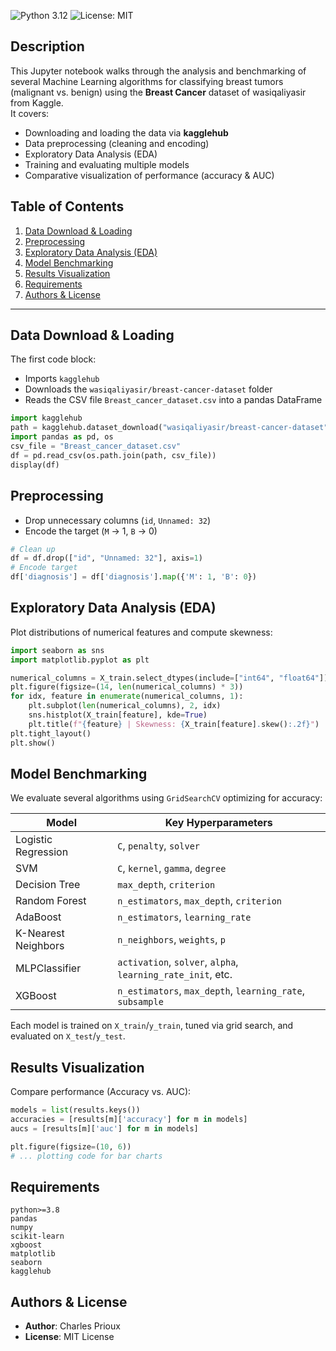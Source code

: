 ![Python 3.12](https://img.shields.io/badge/python-3.12-blue.svg) ![License: MIT](https://img.shields.io/badge/license-MIT-green.svg)  

## Description  
This Jupyter notebook walks through the analysis and benchmarking of several Machine Learning algorithms for classifying breast tumors (malignant vs. benign) using the **Breast Cancer** dataset of wasiqaliyasir from Kaggle.  
It covers:  
- Downloading and loading the data via **kagglehub**  
- Data preprocessing (cleaning and encoding)  
- Exploratory Data Analysis (EDA)  
- Training and evaluating multiple models  
- Comparative visualization of performance (accuracy & AUC)  

## Table of Contents  
1. [Data Download & Loading](#data-download--loading)  
2. [Preprocessing](#preprocessing)  
3. [Exploratory Data Analysis (EDA)](#exploratory-data-analysis-eda)  
4. [Model Benchmarking](#model-benchmarking)  
5. [Results Visualization](#results-visualization)  
7. [Requirements](#requirements)  
8. [Authors & License](#authors--license)  

---

## Data Download & Loading  
The first code block:  
- Imports `kagglehub`  
- Downloads the `wasiqaliyasir/breast-cancer-dataset` folder  
- Reads the CSV file `Breast_cancer_dataset.csv` into a pandas DataFrame  

```python
import kagglehub
path = kagglehub.dataset_download("wasiqaliyasir/breast-cancer-dataset")
import pandas as pd, os
csv_file = "Breast_cancer_dataset.csv"
df = pd.read_csv(os.path.join(path, csv_file))
display(df)
```  

## Preprocessing  
- Drop unnecessary columns (`id`, `Unnamed: 32`)  
- Encode the target (`M` → 1, `B` → 0)  

```python
# Clean up
df = df.drop(["id", "Unnamed: 32"], axis=1)
# Encode target
df['diagnosis'] = df['diagnosis'].map({'M': 1, 'B': 0})
```  

## Exploratory Data Analysis (EDA)  
Plot distributions of numerical features and compute skewness:  

```python
import seaborn as sns
import matplotlib.pyplot as plt

numerical_columns = X_train.select_dtypes(include=["int64", "float64"]).columns
plt.figure(figsize=(14, len(numerical_columns) * 3))
for idx, feature in enumerate(numerical_columns, 1):
    plt.subplot(len(numerical_columns), 2, idx)
    sns.histplot(X_train[feature], kde=True)
    plt.title(f"{feature} | Skewness: {X_train[feature].skew():.2f}")
plt.tight_layout()
plt.show()
```  

## Model Benchmarking  
We evaluate several algorithms using `GridSearchCV` optimizing for accuracy:

| Model                  | Key Hyperparameters                                            |
|------------------------|---------------------------------------------------------------|
| Logistic Regression    | `C`, `penalty`, `solver`                                      |
| SVM                    | `C`, `kernel`, `gamma`, `degree`                              |
| Decision Tree          | `max_depth`, `criterion`                                      |
| Random Forest          | `n_estimators`, `max_depth`, `criterion`                      |
| AdaBoost               | `n_estimators`, `learning_rate`                               |
| K-Nearest Neighbors    | `n_neighbors`, `weights`, `p`                                 |
| MLPClassifier          | `activation`, `solver`, `alpha`, `learning_rate_init`, etc.   |
| XGBoost                | `n_estimators`, `max_depth`, `learning_rate`, `subsample`     |

Each model is trained on `X_train`/`y_train`, tuned via grid search, and evaluated on `X_test`/`y_test`.  

## Results Visualization  
Compare performance (Accuracy vs. AUC):  

```python
models = list(results.keys())
accuracies = [results[m]['accuracy'] for m in models]
aucs = [results[m]['auc'] for m in models]

plt.figure(figsize=(10, 6))
# ... plotting code for bar charts
```  

## Requirements  
```text
python>=3.8
pandas
numpy
scikit-learn
xgboost
matplotlib
seaborn
kagglehub
```  

## Authors & License  
- **Author**: Charles Prioux  
- **License**: MIT License  